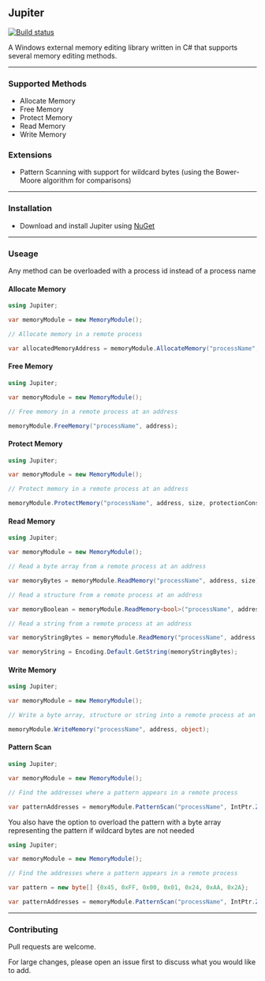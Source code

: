 ## Jupiter

[![Build status](https://ci.appveyor.com/api/projects/status/jp6fnwbq34w012gj?svg=true)](https://ci.appveyor.com/project/Akaion/jupiter)

A Windows external memory editing library written in C# that supports several memory editing methods.

----

### Supported Methods

* Allocate Memory
* Free Memory
* Protect Memory
* Read Memory
* Write Memory

### Extensions

* Pattern Scanning with support for wildcard bytes (using the Bower-Moore algorithm for comparisons)

----

### Installation

* Download and install Jupiter using [NuGet](https://www.nuget.org/packages/Jupiter)

----

### Useage

Any method can be overloaded with a process id instead of a process name

#### Allocate Memory

```csharp
using Jupiter;

var memoryModule = new MemoryModule();

// Allocate memory in a remote process

var allocatedMemoryAddress = memoryModule.AllocateMemory("processName", size);
```

#### Free Memory

```csharp
using Jupiter;

var memoryModule = new MemoryModule();

// Free memory in a remote process at an address

memoryModule.FreeMemory("processName", address);
```

#### Protect Memory

```csharp
using Jupiter;

var memoryModule = new MemoryModule();

// Protect memory in a remote process at an address

memoryModule.ProtectMemory("processName", address, size, protectionConstant);
```

#### Read Memory

```csharp
using Jupiter;

var memoryModule = new MemoryModule();

// Read a byte array from a remote process at an address

var memoryBytes = memoryModule.ReadMemory("processName", address, size);

// Read a structure from a remote process at an address

var memoryBoolean = memoryModule.ReadMemory<bool>("processName", address);

// Read a string from a remote process at an address

var memoryStringBytes = memoryModule.ReadMemory("processName", address, sizeOfString);

var memoryString = Encoding.Default.GetString(memoryStringBytes);
```

#### Write Memory

```csharp
using Jupiter;

var memoryModule = new MemoryModule();

// Write a byte array, structure or string into a remote process at an address

memoryModule.WriteMemory("processName", address, object);
```

#### Pattern Scan

```csharp
using Jupiter;

var memoryModule = new MemoryModule();

// Find the addresses where a pattern appears in a remote process

var patternAddresses = memoryModule.PatternScan("processName", IntPtr.Zero, "45 FF ?? 01 ?? ?? 2A");
```

You also have the option to overload the pattern with a byte array representing the pattern if wildcard bytes are not needed

```csharp
using Jupiter;

var memoryModule = new MemoryModule();

// Find the addresses where a pattern appears in a remote process

var pattern = new byte[] {0x45, 0xFF, 0x00, 0x01, 0x24, 0xAA, 0x2A};

var patternAddresses = memoryModule.PatternScan("processName", IntPtr.Zero, pattern);
```
----

### Contributing

Pull requests are welcome. 

For large changes, please open an issue first to discuss what you would like to add.
